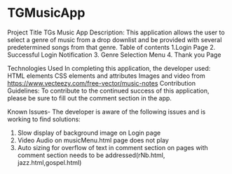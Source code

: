 # TGMusicApp

Project Title  TGs Music App
Description: This application allows the user to select a genre of music from a drop downlist and be provided with several predetermined songs from that genre. 
Table of contents
1.Login Page
2. Successful Login Notification 
3. Genre Selection Menu
4. Thank you Page

Technologies Used
In completing this application, the developer used:
HTML elements
CSS elements and attributes
Images and video from https://www.vecteezy.com/free-vector/music-notes
Contribution Guidelines:
To contribute to the continued success of this application, please be sure to fill out the comment section in the app. 

Known Issues-
The developer is aware of the following issues and is working to find solutions:
1. Slow display of background image on Login page
2.  Video Audio on musicMenu.html page does not play
3. Auto sizing for overflow of text in comment section on pages with comment section needs to be addressed(rNb.html, jazz.html,gospel.html)
